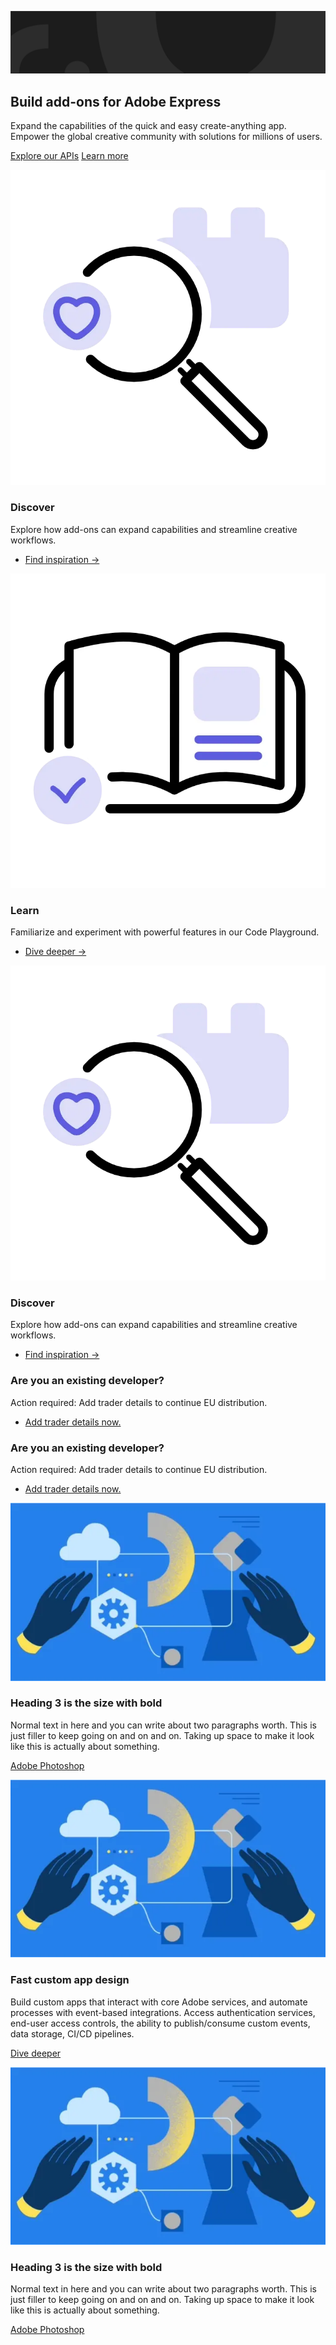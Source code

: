 <HeroSimple slots="image, heading, text , buttons" variant="fullWidth" textColor="white" />

![Hero image](./images/hero-image.png)

## Build add-ons for Adobe Express

Expand the capabilities of the quick and easy create-anything app. Empower the global creative community with solutions for millions of users.

[Explore our APIs](https://adobe.io)
[Learn more](https://adobe.io)

<Columns slots="image, heading, text, links" variant="vertical" repeat ="3" />

![Discover](./images/discover.webp)

### Discover

Explore how add-ons can expand capabilities and streamline creative workflows.

- [Find inspiration →](https://www.microsoft.com/microsoft-365/microsoft-teams/group-chat-software)

![Learn](./images/learn.webp)

### Learn

Familiarize and experiment with powerful features in our Code Playground.

- [Dive deeper →](https://www.atlassian.com/enterprise/cloud)

![Discover](./images/discover.webp)

### Discover

Explore how add-ons can expand capabilities and streamline creative workflows.

- [Find inspiration →](https://www.microsoft.com/microsoft-365/microsoft-teams/group-chat-software)

<Announcement slots="heading, text, button" variant="secondary" backgroundColor = "background-color-gray" />

### Are you an existing developer?

Action required: Add trader details to continue EU distribution.

- [Add trader details now.](https://new.express.adobe.com/add-ons?mode=submission)

<Announcement slots="heading, text, button" variant="secondary" backgroundColor = "background-color-dark-gray" />

### Are you an existing developer?

Action required: Add trader details to continue EU distribution.

- [Add trader details now.](https://new.express.adobe.com/add-ons?mode=submission)

<Columns slots="image, heading, text, buttons" repeat ="3" />

![Discover](./images/columns-img.webp)

### Heading 3 is the size with bold

Normal text in here and you can write about two paragraphs worth. This is just filler to keep going on and on and on. Taking up space to make it look like this is actually about something.

[Adobe Photoshop](https://www.microsoft.com/microsoft-365/microsoft-teams/group-chat-software)

![Discover](./images/columns-img.webp)

### Fast custom app design

Build custom apps that interact with core Adobe services, and automate processes with event-based integrations. Access authentication services, end-user access controls, the ability to publish/consume custom events, data storage, CI/CD pipelines.

[Dive deeper](https://www.atlassian.com/enterprise/cloud)

![Discover](./images/columns-img.webp)

### Heading 3 is the size with bold

Normal text in here and you can write about two paragraphs worth. This is just filler to keep going on and on and on. Taking up space to make it look like this is actually about something.

[Adobe Photoshop](https://www.microsoft.com/microsoft-365/microsoft-teams/group-chat-software)
